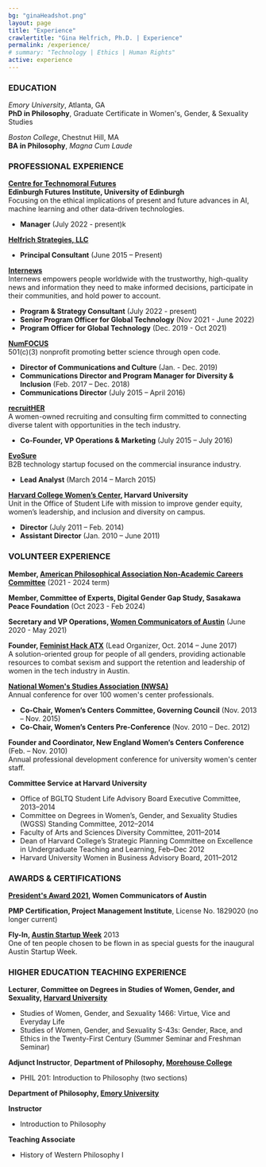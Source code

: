 ```yaml
---
bg: "ginaHeadshot.png"
layout: page
title: "Experience"
crawlertitle: "Gina Helfrich, Ph.D. | Experience"
permalink: /experience/
# summary: "Technology | Ethics | Human Rights"
active: experience
---
```


<h3>EDUCATION</h3>   
  
<em>Emory University</em>, Atlanta, GA  
**PhD in Philosophy**, Graduate Certificate in Women's, Gender, & Sexuality Studies  
  
<em>Boston College</em>, Chestnut Hill, MA  
**BA in Philosophy**, _Magna Cum Laude_  
  

  
<h3>PROFESSIONAL EXPERIENCE</h3>  
  
**[Centre for Technomoral Futures](https://www.technomoralfutures.uk/)  
Edinburgh Futures Institute, University of Edinburgh**  
Focusing on the ethical implications of present and future advances in AI, machine learning and other data-driven technologies.  
- **Manager** (July 2022 - present)k

**[Helfrich Strategies, LLC](https://ginahelfrich.com)**  
- **Principal Consultant** (June 2015 – Present)  

**[Internews](https://globaltech.internews.org/)**  
Internews empowers people worldwide with the trustworthy, high-quality news and information they need to make informed decisions, participate in their communities, and hold power to account.  
- **Program & Strategy Consultant** (July 2022 - present)  
- **Senior Program Officer for Global Technology** (Nov 2021 - June 2022)  
- **Program Officer for Global Technology** (Dec. 2019 - Oct 2021)  

**[NumFOCUS](https://numfocus.org)**  
501(c)(3) nonprofit promoting better science through open code.  
- **Director of Communications and Culture** (Jan. - Dec. 2019)  
- **Communications Director and Program Manager for Diversity & Inclusion** (Feb. 2017 – Dec. 2018)  
- **Communications Director** (July 2015 – April 2016)  
  
**[recruitHER](https://medium.com/@recruitHER)**  
A women-owned recruiting and consulting firm committed to connecting diverse talent with opportunities in the tech industry.  
- **Co-Founder, VP Operations & Marketing** (July 2015 – July 2016) 

**[EvoSure](http://evosure.com/)**   
B2B technology startup focused on the commercial insurance industry.  
- **Lead Analyst** (March 2014 – March 2015)  
  
**[Harvard College Women’s Center](http://hcwc.fas.harvard.edu/), Harvard University**  
Unit in the Office of Student Life with mission to improve gender equity, women’s leadership, and inclusion and diversity on campus.  
- **Director** (July 2011 – Feb. 2014)  
- **Assistant Director** (Jan. 2010 – June 2011) 
  

<h3>VOLUNTEER EXPERIENCE</h3>  
  
**Member, [American Philosophical Association Non-Academic Careers Committee](https://www.apaonline.org/group/nonacademic)** (2021 - 2024 term)

**Member, Committee of Experts, Digital Gender Gap Study, Sasakawa Peace Foundation** (Oct 2023 - Feb 2024)

**Secretary and VP Operations, [Women Communicators of Austin](https://wcaustin.org)** (June 2020 - May 2021)

**Founder, [Feminist Hack ATX](http://www.feministhack.com/)** (Lead Organizer, Oct. 2014 – June 2017)  
A solution-oriented group for people of all genders, providing actionable resources to combat sexism and support the retention and leadership of women in the tech industry in Austin.  

**[National Women's Studies Association (NWSA)](http://www.nwsa.org/)**  
Annual conference for over 100 women's center professionals.  
- **Co-Chair, Women’s Centers Committee, Governing Council** (Nov. 2013 – Nov. 2015)  
- **Co-Chair, Women’s Centers Pre-Conference** (Nov. 2010 – Dec. 2012)  

**Founder and Coordinator, New England Women’s Centers Conference** (Feb. – Nov. 2010)  
Annual professional development conference for university women's center staff.  
  
 **Committee Service at Harvard University**  
*   Office of BGLTQ Student Life Advisory Board Executive Committee, 2013–2014
*   Committee on Degrees in Women’s, Gender, and Sexuality Studies (WGSS) Standing Committee, 2012–2014
*   Faculty of Arts and Sciences Diversity Committee, 2011–2014
*   Dean of Harvard College’s Strategic Planning Committee on Excellence in Undergraduate Teaching and Learning, Feb–Dec 2012
*   Harvard University Women in Business Advisory Board, 2011–2012


<h3>AWARDS & CERTIFICATIONS</h3>  
  
**[President's Award 2021](https://wcaustin.org/2021/04/10/2021-banner-award-winners/), Women Communicators of Austin**

**PMP Certification, Project Management Institute**, License No. 1829020 (no longer current)  
  
**Fly-In, [Austin Startup Week](http://atxstartupweek.com)** 2013  
One of ten people chosen to be flown in as special guests for the inaugural Austin Startup Week.  
  
  
<h3>HIGHER EDUCATION TEACHING EXPERIENCE</h3>  
  
**Lecturer**, **Committee on Degrees in Studies of Women, Gender, and Sexuality, [Harvard University](http://wgs.fas.harvard.edu/)**

*   Studies of Women, Gender, and Sexuality 1466: Virtue, Vice and Everyday Life
*   Studies of Women, Gender, and Sexuality S-43s: Gender, Race, and Ethics in the Twenty-First Century (Summer Seminar and Freshman Seminar)

  
**Adjunct Instructor**, **Department of Philosophy, [Morehouse College](http://www.morehouse.edu/academics/phil/)**

*   PHIL 201: Introduction to Philosophy (two sections)

  
**Department of Philosophy, [Emory University](http://philosophy.emory.edu/home/index.html)**  

**Instructor**

*   Introduction to Philosophy

**Teaching Associate**

*   History of Western Philosophy I
